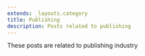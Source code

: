 ```yaml
---
extends: _layouts.category
title: Publishing
description: Posts related to publishing
---
```


These posts are related to publishing industry